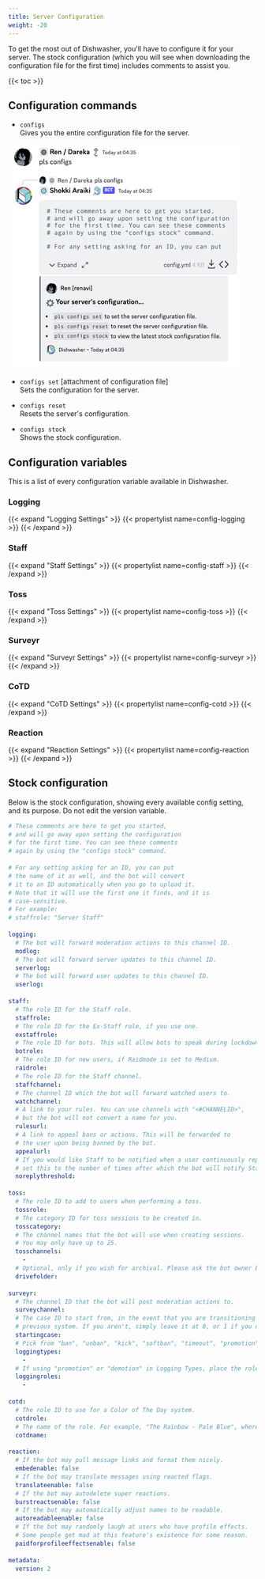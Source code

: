 ```yaml
---
title: Server Configuration
weight: -20
---
```


To get the most out of Dishwasher, you'll have to configure it for your server. The stock configuration (which you will see when downloading the configuration file for the first time) includes comments to assist you.

<!--more-->

{{< toc >}}

## Configuration commands

- `configs`<br>
Gives you the entire configuration file for the server.

![Example of Configs](/img/examples/configs-example.png)

- `configs set` [attachment of configuration file]<br>
Sets the configuration for the server.

- `configs reset` <br>
Resets the server's configuration.

- `configs stock` <br>
Shows the stock configuration.

## Configuration variables

This is a list of every configuration variable available in Dishwasher.

### Logging

{{< expand "Logging Settings" >}}
{{< propertylist name=config-logging >}}
{{< /expand >}}

### Staff

{{< expand "Staff Settings" >}}
{{< propertylist name=config-staff >}}
{{< /expand >}}

### Toss

{{< expand "Toss Settings" >}}
{{< propertylist name=config-toss >}}
{{< /expand >}}

### Surveyr

{{< expand "Surveyr Settings" >}}
{{< propertylist name=config-surveyr >}}
{{< /expand >}}

### CoTD

{{< expand "CoTD Settings" >}}
{{< propertylist name=config-cotd >}}
{{< /expand >}}

### Reaction

{{< expand "Reaction Settings" >}}
{{< propertylist name=config-reaction >}}
{{< /expand >}}

## Stock configuration

Below is the stock configuration, showing every available config setting, and its purpose. Do not edit the version variable.

```yaml
# These comments are here to get you started,
# and will go away upon setting the configuration
# for the first time. You can see these comments
# again by using the "configs stock" command.

# For any setting asking for an ID, you can put
# the name of it as well, and the bot will convert
# it to an ID automatically when you go to upload it.
# Note that it will use the first one it finds, and it is
# case-sensitive.
# For example:
# staffrole: "Server Staff"

logging:
  # The bot will forward moderation actions to this channel ID.
  modlog: 
  # The bot will forward server updates to this channel ID.
  serverlog: 
  # The bot will forward user updates to this channel ID.
  userlog: 

staff:
  # The role ID for the Staff role.
  staffrole: 
  # The role ID for the Ex-Staff role, if you use one.
  exstaffrole: 
  # The role ID for bots. This will allow bots to speak during lockdowns, and in toss channels.
  botrole: 
  # The role ID for new users, if Raidmode is set to Medium.
  raidrole: 
  # The role ID for the Staff channel.
  staffchannel: 
  # The channel ID which the bot will forward watched users to.
  watchchannel: 
  # A link to your rules. You can use channels with "<#CHANNELID>",
  # but the bot will not convert a name for you.
  rulesurl: 
  # A link to appeal bans or actions. This will be forwarded to
  # the user upon being banned by the bot.
  appealurl: 
  # If you would like Staff to be notified when a user continuously reply pings someone,
  # set this to the number of times after which the bot will notify Staff. Maximum of 10.
  noreplythreshold: 

toss:
  # The role ID to add to users when performing a toss.
  tossrole: 
  # The category ID for toss sessions to be created in.
  tosscategory: 
  # The channel names that the bot will use when creating sessions.
  # You may only have up to 25.
  tosschannels:
    - 
  # Optional, only if you wish for archival. Please ask the bot owner before configuring this.
  drivefolder: 

surveyr:
  # The channel ID that the bot will post moderation actions to.
  surveychannel: 
  # The case ID to start from, in the event that you are transitioning from a
  # previous system. If you aren't, simply leave it at 0, or 1 if you do not need a test case.
  startingcase: 
  # Pick from "ban", "unban", "kick", "softban", "timeout", "promotion", "demotion".
  loggingtypes:
    - 
  # If using "promotion" or "demotion" in Logging Types, place the role IDs you wish to monitor here.
  loggingroles:
    - 

cotd:
  # The role ID to use for a Color of The Day system.
  cotdrole: 
  # The name of the role. For example, "The Rainbow - Pale Blue", where "The Rainbow" is the role name.
  cotdname: 

reaction:
  # If the bot may pull message links and format them nicely.
  embedenable: false
  # If the bot may translate messages using reacted flags.
  translateenable: false
  # If the bot may autodelete super reactions.
  burstreactsenable: false
  # If the bot may automatically adjust names to be readable.
  autoreadableenable: false
  # If the bot may randomly laugh at users who have profile effects.
  # Some people get mad at this feature's existence for some reason.
  paidforprofileeffectsenable: false

metadata:
  version: 2
```
